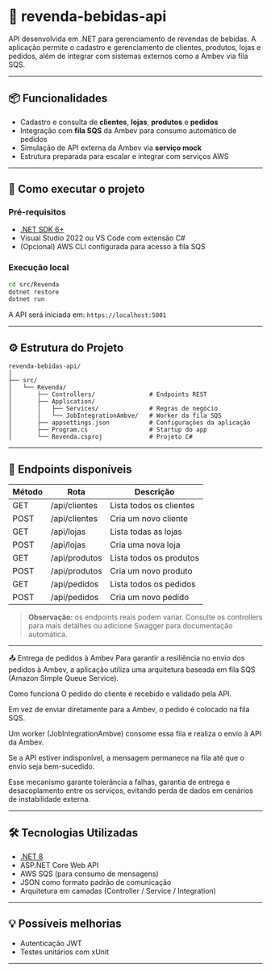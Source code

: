 
# 🍻 revenda-bebidas-api

API desenvolvida em .NET para gerenciamento de revendas de bebidas. A aplicação permite o cadastro e gerenciamento de clientes, produtos, lojas e pedidos, além de integrar com sistemas externos como a Ambev via fila SQS.

---

## 📦 Funcionalidades

- Cadastro e consulta de **clientes**, **lojas**, **produtos** e **pedidos**
- Integração com **fila SQS** da Ambev para consumo automático de pedidos
- Simulação de API externa da Ambev via **serviço mock**
- Estrutura preparada para escalar e integrar com serviços AWS

---

## 🚀 Como executar o projeto

### Pré-requisitos

- [.NET SDK 6+](https://dotnet.microsoft.com/download)
- Visual Studio 2022 ou VS Code com extensão C#
- (Opcional) AWS CLI configurada para acesso à fila SQS

### Execução local

```bash
cd src/Revenda
dotnet restore
dotnet run
```

A API será iniciada em: `https://localhost:5001`

---

## ⚙️ Estrutura do Projeto

```
revenda-bebidas-api/
│
├── src/
│   └── Revenda/
│       ├── Controllers/               # Endpoints REST
│       ├── Application/
│       │   ├── Services/              # Regras de negócio
│       │   └── JobIntegrationAmbve/   # Worker da fila SQS
│       ├── appsettings.json           # Configurações da aplicação
│       ├── Program.cs                 # Startup do app
│       └── Revenda.csproj             # Projeto C#
```

---

## 📌 Endpoints disponíveis

| Método | Rota                      | Descrição                   |
|--------|---------------------------|-----------------------------|
| GET    | /api/clientes             | Lista todos os clientes     |
| POST   | /api/clientes             | Cria um novo cliente        |
| GET    | /api/lojas                | Lista todas as lojas        |
| POST   | /api/lojas                | Cria uma nova loja          |
| GET    | /api/produtos             | Lista todos os produtos     |
| POST   | /api/produtos             | Cria um novo produto        |
| GET    | /api/pedidos              | Lista todos os pedidos      |
| POST   | /api/pedidos              | Cria um novo pedido         |

> **Observação:** os endpoints reais podem variar. Consulte os controllers para mais detalhes ou adicione Swagger para documentação automática.

---

📤 Entrega de pedidos à Ambev
Para garantir a resiliência no envio dos pedidos à Ambev, a aplicação utiliza uma arquitetura baseada em fila SQS (Amazon Simple Queue Service).

Como funciona
O pedido do cliente é recebido e validado pela API.

Em vez de enviar diretamente para a Ambev, o pedido é colocado na fila SQS.

Um worker (JobIntegrationAmbve) consome essa fila e realiza o envio à API da Ambev.

Se a API estiver indisponível, a mensagem permanece na fila até que o envio seja bem-sucedido.

Esse mecanismo garante tolerância a falhas, garantia de entrega e desacoplamento entre os serviços, evitando perda de dados em cenários de instabilidade externa.

---

## 🛠 Tecnologias Utilizadas

- [.NET 8](https://dotnet.microsoft.com/)
- ASP.NET Core Web API
- AWS SQS (para consumo de mensagens)
- JSON como formato padrão de comunicação
- Arquitetura em camadas (Controller / Service / Integration)

---

## 💡 Possíveis melhorias

- Autenticação JWT
- Testes unitários com xUnit

---
